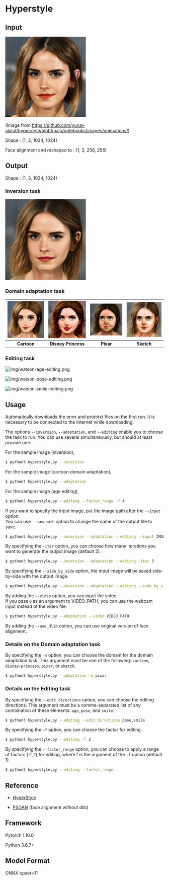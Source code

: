 # Hyperstyle

## Input

[<img src="img/watson.jpg" width=256px>](img/watson.jpg)

(Image from https://github.com/yuval-alaluf/hyperstyle/blob/main/notebooks/images/animations/)

Shape : (1, 3, 1024, 1024)

Face alignment and reshaped to : (1, 3, 256, 256)  

## Output

Shape : (1, 3, 1024, 1024)

### Inversion task

[<img src="img/watson-latent.png" width=256px>](img/watson-latent.png)

### Domain adaptation task

| [<img src="img/watson-cartoon.png" width=256px>](img/watson-cartoon.png) | [<img src="img/watson-disney-princess.png" width=256px>](img/watson-disney-princess.png) | [<img src="img/watson-pixar.png" width=256px>](img/watson-pixar.png) | [<img src="img/watson-sketch.png" width=256px>](img/watson-sketch.png) |
|:--------------:|:------------:|:------------:|:------------:|
| <b>Cartoon</b> | <b>Disney Princess</b> | <b>Pixar</b> | <b>Sketch</b> | 

### Editing task

![img/watson-age-editing.png](img/watson-age-editing.png)

![img/watson-pose-editing.png](img/watson-pose-editing.png) 

![img/watson-smile-editing.png](img/watson-smile-editing.png) 

## Usage
Automatically downloads the onnx and prototxt files on the first run.
It is necessary to be connected to the Internet while downloading.

The options `--inversion`, `--adaptation`, and `--editing` enable you to choose the task to run. You can use several simultaneously, but should at least provide one.

For the sample image (inversion),
```bash
$ python3 hyperstyle.py --inversion
```

For the sample image (cartoon domain adaptation),
```bash
$ python3 hyperstyle.py --adaptation
```

For the sample image (age editing),
```bash
$ python3 hyperstyle.py --editing --factor_range -f 4
```

If you want to specify the input image, put the image path after the `--input` option.  
You can use `--savepath` option to change the name of the output file to save.
```bash
$ python3 hyperstyle.py --inversion --adaptation --editing --input IMAGE_PATH --savepath SAVE_IMAGE_PATH 
```

By specifying the `-iter` option, you can choose how many iterations you want to generate the output image (default 2).
```bash
$ python3 hyperstyle.py --inversion --adaptation --editing -iter 5 
```

By specifying the `--side_by_side` option, the input image will be saved side-by-side with the output image.
```bash
$ python3 hyperstyle.py --inversion --adaptation --editing --side_by_side 
```

By adding the `--video` option, you can input the video.   
If you pass `0` as an argument to VIDEO_PATH, you can use the webcam input instead of the video file.
```bash
$ python3 hyperstyle.py --adaptation --video VIDEO_PATH 
```

By adding the `--use_dlib` option, you can use original version of face alignment.

### Details on the Domain adaptation task
By specifying the `-m` option, you can choose the domain for the domain adaptation task. This argument must be one of the following: `cartoon`, `disney-princess`, `pixar`, or `sketch`.
```bash
$ python3 hyperstyle.py --adaptation -m pixar
```

### Details on the Editing task
By specifying the `--edit_directions` option, you can choose the editing directions. This argument must be a comma-separated list of any combination of these elements: `age`, `pose`, and `smile`.
```bash
$ python3 hyperstyle.py --editing --edit_directions pose,smile
```

By specifying the `-f` option, you can choose the factor for editing.
```bash
$ python3 hyperstyle.py --editing -f 2
```

By specifying the `--factor_range` option, you can choose to apply a range of factors (-f, f) for editing, where f is the argument of the `-f` option (default 1).
```bash
$ python3 hyperstyle.py --editing --factor_range
```

## Reference

- [HyperStyle](https://github.com/yuval-alaluf/hyperstyle)

- [PSGAN](https://github.com/axinc-ai/ailia-models/tree/master/style_transfer/psgan) (face alignment without dlib)

## Framework

Pytorch 1.10.0

Python 3.6.7+

## Model Format

ONNX opset=11

